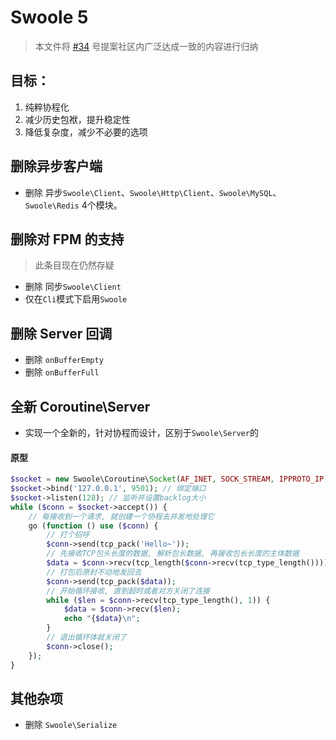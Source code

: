 Swoole 5
=======

> 本文件将 [#34](https://github.com/swoole/rfc-chinese/issues/34) 号提案社区内广泛达成一致的内容进行归纳

目标：
-----
1. 纯粹协程化
2. 减少历史包袱，提升稳定性
3. 降低复杂度，减少不必要的选项


删除异步客户端
-----
* 删除 异步`Swoole\Client`、`Swoole\Http\Client`、`Swoole\MySQL`、`Swoole\Redis` 4个模块。


删除对 FPM 的支持
------
> 此条目现在仍然存疑

* 删除 同步`Swoole\Client`
* 仅在`Cli`模式下启用`Swoole`

删除 Server 回调
-----
* 删除 `onBufferEmpty`
* 删除 `onBufferFull`

全新 Coroutine\Server
-----
* 实现一个全新的，针对协程而设计，区别于`Swoole\Server`的

#### 原型

```php
$socket = new Swoole\Coroutine\Socket(AF_INET, SOCK_STREAM, IPPROTO_IP); // 创建服务器socket
$socket->bind('127.0.0.1', 9501); // 绑定端口
$socket->listen(128); // 监听并设置backlog大小
while ($conn = $socket->accept()) {
    // 每接收到一个请求, 就创建一个协程去并发地处理它
    go (function () use ($conn) {
        // 打个招呼
        $conn->send(tcp_pack('Hello~'));
        // 先接收TCP包头长度的数据, 解析包长数据, 再接收包长长度的主体数据
        $data = $conn->recv(tcp_length($conn->recv(tcp_type_length())));
        // 打包后原封不动地发回去
        $conn->send(tcp_pack($data));
        // 开始循环接收, 直到超时或者对方关闭了连接
        while ($len = $conn->recv(tcp_type_length(), 1)) {
            $data = $conn->recv($len);
            echo "{$data}\n";
        }
        // 退出循环体就关闭了
        $conn->close();
    });
}
```


其他杂项
----
* 删除 `Swoole\Serialize`

